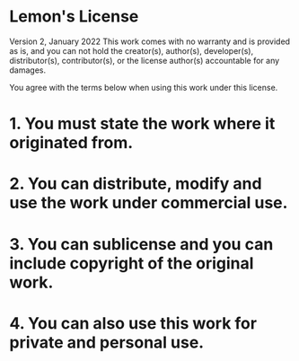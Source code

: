 # Lemon's License
Version 2, January 2022
This work comes with no warranty and is provided as is, 
and you can not hold the creator(s), author(s), developer(s), distributor(s), contributor(s), or the license author(s) accountable for any damages.

You agree with the terms below when using this work under this license.
# 1. You must state the work where it originated from.

# 2. You can distribute, modify and use the work under commercial use.

# 3. You can sublicense and you can include copyright of the original work.

# 4. You can also use this work for private and personal use.
